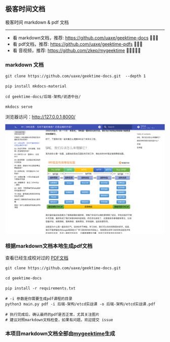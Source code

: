 ## 极客时间文档

极客时间 markdown & pdf 文档

----

* 看 markdown文档，推荐: https://github.com/uaxe/geektime-docs 🌟🌟🌟
* 看 pdf文档，推荐: https://github.com/uaxe/geektime-pdfs 🌟🌟🌟
* 看 音视频，推荐: https://github.com/zkep/mygeektime 🌟🌟🌟🌟🌟


### markdown 文档

```shell
git clone https://github.com/uaxe/geektime-docs.git  --depth 1

pip install mkdocs-material

cd geektime-docs/后端-架构/说透中台/

mkdocs serve
```

浏览器访问：<http://127.0.0.1:8000/>


<img src="md.png" width="800px"/>

### 根据markdown文档本地生成pdf文档
查看已经生成校对过的 [PDF文档](https://github.com/uaxe/geektime-pdfs)
```shell
git clone https://github.com/uaxe/geektime-docs.git

cd geektime-docs

pip install -r requirements.txt

# -i 参数是你需要生成pdf课程的目录
python3 main.py pdf -i 后端-架构/etcd实战课 -o 后端-架构/etcd实战课.pdf

# 执行完成后，确认最终的pdf是否正常，尤其关注图片
# 建议对照markdown文档检查，如果有问题，欢迎提交 issue
```

### 本项目markdown文档全部由[mygeektime](https://github.com/zkep/mygeektime)生成
